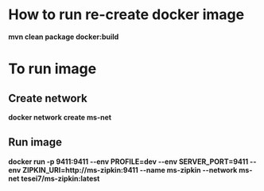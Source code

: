 # How to run re-create docker image

**mvn clean package docker:build**

# To run image

## Create network

**docker network create ms-net**

## Run image

**docker run
  -p 9411:9411
  --env PROFILE=dev
  --env SERVER_PORT=9411
  --env ZIPKIN_URI=http://ms-zipkin:9411
  --name ms-zipkin
  --network ms-net
  tesei7/ms-zipkin:latest**